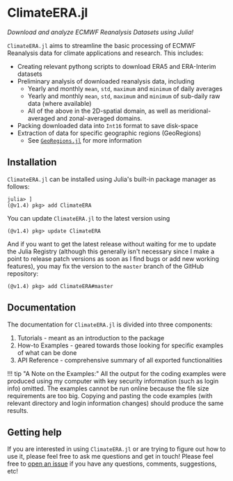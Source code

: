 # ClimateERA.jl
*Download and analyze ECMWF Reanalysis Datasets using Julia!*

`ClimateERA.jl` aims to streamline the basic processing of ECMWF Reanalysis data for climate applications and research.  This includes:
* Creating relevant pythong scripts to download ERA5 and ERA-Interim datasets
* Preliminary analysis of downloaded reanalysis data, including
  * Yearly and monthly `mean`, `std`, `maximum` and `minimum` of daily averages
  * Yearly and monthly `mean`, `std`, `maximum` and `minimum` of sub-daily raw data (where available)
  * All of the above in the 2D-spatial domain, as well as meridional-averaged and zonal-averaged domains.
* Packing downloaded data into `Int16` format to save disk-space
* Extraction of data for specific geographic regions (GeoRegions)
  * See [`GeoRegions.jl`](https://github.com/JuliaClimate/GeoRegions.jl) for more information

## Installation
`ClimateERA.jl` can be installed using Julia's built-in package manager as follows:

```
julia> ]
(@v1.4) pkg> add ClimateERA
```

You can update `ClimateERA.jl` to the latest version using
```
(@v1.4) pkg> update ClimateERA
```

And if you want to get the latest release without waiting for me to update the Julia Registry (although this generally isn't necessary since I make a point to release patch versions as soon as I find bugs or add new working features), you may fix the version to the `master` branch of the GitHub repository:
```
(@v1.4) pkg> add ClimateERA#master
```

## Documentation

The documentation for `ClimateERA.jl` is divided into three components:
1. Tutorials - meant as an introduction to the package
2. How-to Examples - geared towards those looking for specific examples of what can be done
3. API Reference - comprehensive summary of all exported functionalities

!!! tip "A Note on the Examples:"
    All the output for the coding examples were produced using my computer with key security information (such as login info) omitted.  The examples cannot be run online because the file size requirements are too big.  Copying and pasting the code examples (with relevant directory and login information changes) should produce the same results.

## Getting help
If you are interested in using `ClimateERA.jl` or are trying to figure out how to use it, please feel free to ask me questions and get in touch!  Please feel free to [open an issue](https://github.com/natgeo-wong/ClimateERA.jl/issues/new) if you have any questions, comments, suggestions, etc!
